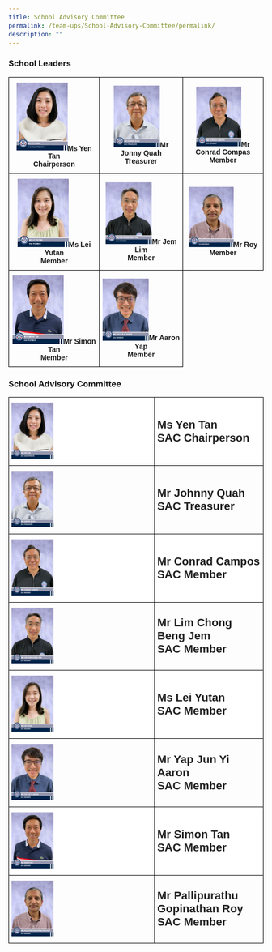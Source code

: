 ```yaml
---
title: School Advisory Committee
permalink: /team-ups/School-Advisory-Committee/permalink/
description: ""
---
```

### **School Leaders**

<style type="text/css">
.tg  {border-collapse:collapse;border-spacing:0;}
.tg td{border-color:black;border-style:solid;border-width:1px;font-family:Arial, sans-serif;font-size:14px;
  overflow:hidden;padding:10px 5px;word-break:normal;}
.tg th{border-color:black;border-style:solid;border-width:1px;font-family:Arial, sans-serif;font-size:14px;
  font-weight:normal;overflow:hidden;padding:10px 5px;word-break:normal;}
.tg .tg-f4yw{background-color:#FFF;text-align:center;vertical-align:middle}
.tg .tg-vgmr{background-color:#;text-align:center;vertical-align:middle}
</style>
<table class="tg">
<thead>
  <tr>
    <td colspan="3" class="tg-vgmr"><img style="width:60%" src="/images/Our%20Team%20UPS/SAC/Ms%20Yen%20Tan.jpg"><span style="font-weight:bold">Ms Yen Tan<br>Chairperson</span></td>
		 <td colspan="3" class="tg-vgmr"><img style="width:60%" src="/images/Our%20Team%20UPS/SAC/Mr%20Johnny%20Quah.jpg"><span style="font-weight:bold">Mr Jonny Quah</span><br><span style="font-weight:bold">Treasurer</span></td>
    <td colspan="3" class="tg-vgmr"><img style="width:60%" src="/images/Our%20Team%20UPS/SAC/Mr%20Conrad%20Campos.jpg"><span style="font-weight:bold">Mr Conrad Compas<br>Member</span><br></td>
		<tr>
    <td colspan="3" class="tg-vgmr"><img style="width:60%" src="/images/Our%20Team%20UPS/SAC/Ms%20Lei%20Yutan.jpg"><span style="font-weight:bold">Ms Lei Yutan<br>Member</span></td>
		 <td colspan="3" class="tg-vgmr"><img style="width:60%" src="/images/Our%20Team%20UPS/SAC/Mr%20Lim%20Chong%20Beng%20Jem.jpg"><span style="font-weight:bold">Mr Jem Lim<br>Member</span></td>
    <td colspan="3" class="tg-vgmr"><img style="width:60%" src="/images/Our%20Team%20UPS/SAC/Mr%20Roy.jpg"><span style="font-weight:bold">Mr Roy<br> Member</span><br></td>
		</tr>
	<tr>
    <td colspan="3" class="tg-vgmr"><img style="width:60%" src="/images/Our%20Team%20UPS/SAC/Mr%20Simon%20Tan.jpg"><span style="font-weight:bold">Mr Simon Tan<br>Member</span></td>
		 <td colspan="3" class="tg-vgmr"><img style="width:60%" src="/images/Our%20Team%20UPS/SAC/Mr%20Aaron%20Yap.jpg"><span style="font-weight:bold">Mr Aaron Yap<br>Member</span></td>
    </tr>
</thead>
</table>


### **School Advisory Committee**

<style type="text/css">
.tg  {border-collapse:collapse;border-spacing:0;}
.tg td{border-color:black;border-style:solid;border-width:1px;font-family:Arial, sans-serif;font-size:14px;
  overflow:hidden;padding:10px 5px;word-break:normal;}
.tg th{border-color:black;border-style:solid;border-width:1px;font-family:Arial, sans-serif;font-size:14px;
  font-weight:normal;overflow:hidden;padding:10px 5px;word-break:normal;}

.tg .tg-1ppo{background-color:#FFF;color:#222;text-align:left;vertical-align:middle}
.tg .tg-y0g8{background-color:#FFF;color:#222;font-size:22px;font-weight:bold;text-align:left;vertical-align:middle}
.tg .tg-ndzb{background-color:#;color:#222;font-size:22px;font-weight:bold;text-align:left;vertical-align:middle}
</style>
<table class="tg">
<thead>
  <tr>
    <th class="tg-1ppo"><img src="/images/Our%20Team%20UPS/SAC/Ms%20Yen%20Tan.jpg" style="width:30%"></th>
    <th class="tg-y0g8">Ms Yen Tan<br>SAC Chairperson</th>
  </tr>
</thead>
<tbody>
  <tr>
    <td class="tg-h5mn"><img src="/images/Our%20Team%20UPS/SAC/Mr%20Johnny%20Quah.jpg" style="width:30%"></td>
    <td class="tg-ndzb">Mr Johnny Quah<br>SAC Treasurer</td>
  </tr>
  <tr>
    <td class="tg-1ppo"><img src="/images/Our%20Team%20UPS/SAC/Mr%20Conrad%20Campos.jpg" style="width:30%"></td>
    <td class="tg-y0g8">Mr Conrad Campos<br>SAC Member</td>
  </tr>
  <tr>
    <td class="tg-h5mn"><img src="/images/Our%20Team%20UPS/SAC/Mr%20Lim%20Chong%20Beng%20Jem.jpg" style="width:30%"></td>
    <td class="tg-ndzb">Mr Lim Chong Beng Jem<br>SAC Member</td>
  </tr>
  <tr>
    <td class="tg-1ppo"><img src="/images/Our%20Team%20UPS/SAC/Ms%20Lei%20Yutan.jpg" style="width:30%"></td>
    <td class="tg-y0g8">Ms Lei Yutan<br>SAC Member</td>
  </tr>
  <tr>
    <td class="tg-h5mn"><img src="/images/Our%20Team%20UPS/SAC/Mr%20Aaron%20Yap.jpg" style="width:30%"></td>
    <td class="tg-ndzb">Mr Yap Jun Yi Aaron<br>SAC Member</td>
  </tr>
  <tr>
    <td class="tg-1ppo"><img src="/images/Our%20Team%20UPS/SAC/Mr%20Simon%20Tan.jpg" style="width:30%"></td>
    <td class="tg-y0g8">Mr Simon Tan<br>SAC Member</td>
  </tr>
  <tr>
    <td class="tg-h5mn"><img src="/images/Our%20Team%20UPS/SAC/Mr%20Roy.jpg" style="width:30%"></td>
    <td class="tg-ndzb">Mr Pallipurathu Gopinathan Roy<br>SAC Member</td>
  </tr>
</tbody>
</table>